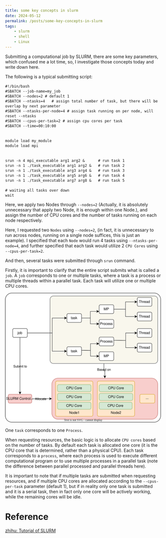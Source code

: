 ```yaml
---
title: some key concepts in slurm
date: 2024-05-12
permalink: /posts/some-key-concepts-in-slurm
tags: 
    - slurm 
    - shell
    - Linux
---
```

Submitting a computational job by SLURM, there are some key parameters, which confused me a lot time, so, I investigate those concepts today and write down here.

The following is a typical submitting script:

```shell
#!/bin/bash
#SBATCH --job-name=my_job
#SBATCH --nodes=2 # default 1
#SBATCH --ntasks=4   # assign total number of task, but there will be overlap by next parameter
#SBATCH --ntasks-per-node=4 # assign task running on per node, will reset --ntasks
#SBATCH --cpus-per-task=2 # assign cpu cores per task
#SBATCH --time=00:10:00


module load my_module
module load mpi


srun -n 4 mpi_executable arg1 arg2 &      # run task 1
srun -n 1 ./task_executable arg1 arg2 &   # run task 2
srun -n 1 ./task_executable arg3 arg4 &   # run task 3
srun -n 1 ./task_executable arg5 arg6 &   # run task 4
srun -n 1 ./task_executable arg7 arg8 &   # run task 5

# waiting all tasks over down
wait
```

Here, we apply two Nodes through `--nodes=2` (Actually, it is absolutely unnecessary that apply two Node, it is enough within one Node.), and assign the number of CPU cores and the number of tasks running on each node respectively.

Here, I requested two `Nodes` using `--nodes=2`, (in fact, it is unnecessary to run across nodes, running on a single node suffices, this is just an example). I specified that each `Node` would run 4 tasks using `--ntasks-per-node=4`, and further specified that each task would utilize 2 `CPU Cores` using `--cpus-per-task=2`.

And then, several tasks were submitted through  `srun` command.

Firstly, it is important to clarify that the entire script submits what is called a `job`. A `job` corresponds to one or multiple tasks, where a task is a process or multiple threads within a parallel task. Each task will utilize one or multiple CPU cores.

![slurm](/_posts/Attachments/slurm-workflow.svg)


One `task` corresponds to one `Process`.

When requesting resources, the basic logic is to allocate `CPU cores` based on the number of tasks. By default each task is allocated one core (it is the CPU core that is determined, rather than a physical CPU). Each task corresponds to a `process`, where each process is used to execute different computational program or to use multiple processes in a parallel task (note the difference between parallel processed and parallel threads here).

It is important to note that if multiple tasks are submitted when requesting resources, and if multiple CPU cores are allocated according to the `--cpus-per-task` parameter (default 1), but if in reality only one task is submitted and it is a serial task, then in fact only one core will be actively working, while the remaining cores will be idle.


# Reference

[zhihu: Tutorial of SLURM](https://zhuanlan.zhihu.com/p/356415669)
